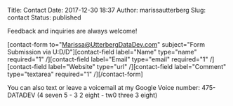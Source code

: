 Title: Contact
Date: 2017-12-30 18:37
Author: marissautterberg
Slug: contact
Status: published

Feedback and inquiries are always welcome!

\[contact-form to="Marissa@UtterbergDataDev.com" subject="Form
Submission via U:D/D"\]\[contact-field label="Name" type="name"
required="1" /\]\[contact-field label="Email" type="email" required="1"
/\]\[contact-field label="Website" type="url" /\]\[contact-field
label="Comment" type="textarea" required="1" /\]\[/contact-form\]

You can also text or leave a voicemail at my Google Voice number:
475-DATADEV (4 seven 5 - 3 2 eight - tw0 three 3 eight)
